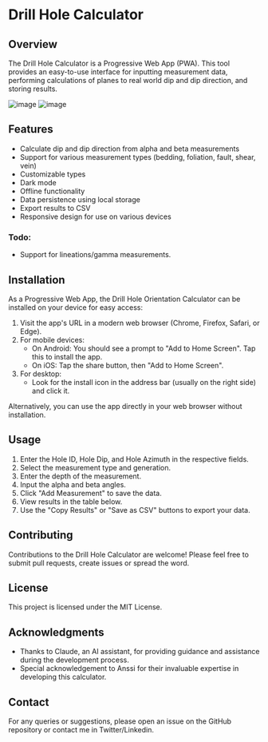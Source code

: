 # Drill Hole Calculator

## Overview

The Drill Hole Calculator is a Progressive Web App (PWA). This tool provides an easy-to-use interface for inputting measurement data, performing calculations of planes to real world dip and dip direction, and storing results.

![image](https://github.com/kinnujan/drillhole-calculator/assets/55635375/bbb588bf-0535-4bf6-978b-60bfd8958ab3)
![image](https://github.com/kinnujan/drillhole-calculator/assets/55635375/da9d8dd3-dd1c-48be-8b51-e8c4473bf82b)


## Features

- Calculate dip and dip direction from alpha and beta measurements
- Support for various measurement types (bedding, foliation, fault, shear, vein)
- Customizable types 
- Dark mode 
- Offline functionality
- Data persistence using local storage
- Export results to CSV
- Responsive design for use on various devices
### Todo:
- Support for lineations/gamma measurements.

## Installation

As a Progressive Web App, the Drill Hole Orientation Calculator can be installed on your device for easy access:

1. Visit the app's URL in a modern web browser (Chrome, Firefox, Safari, or Edge).
2. For mobile devices:
   - On Android: You should see a prompt to "Add to Home Screen". Tap this to install the app.
   - On iOS: Tap the share button, then "Add to Home Screen".
3. For desktop:
   - Look for the install icon in the address bar (usually on the right side) and click it.

Alternatively, you can use the app directly in your web browser without installation.

## Usage

1. Enter the Hole ID, Hole Dip, and Hole Azimuth in the respective fields.
2. Select the measurement type and generation.
3. Enter the depth of the measurement.
4. Input the alpha and beta angles.
5. Click "Add Measurement" to save the data.
6. View results in the table below.
7. Use the "Copy Results" or "Save as CSV" buttons to export your data.


## Contributing

Contributions to the Drill Hole Calculator are welcome! Please feel free to submit pull requests, create issues or spread the word.

## License

This project is licensed under the MIT License.

## Acknowledgments

- Thanks to Claude, an AI assistant, for providing guidance and assistance during the development process.
- Special acknowledgement to Anssi for their invaluable expertise in developing this calculator.

## Contact

For any queries or suggestions, please open an issue on the GitHub repository or contact me in Twitter/Linkedin.

